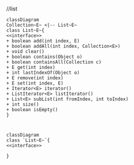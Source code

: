 //list




```mermaid
classDiagram
Collection~E~ <|-- List~E~
class List~E~{
<<interface>>
+ boolean add(int index, E)
+ boolean addAll(int index, Collection<E>)
+ void clear()
+ boolean contains(Object o)
+ boolean containsAll(Collection c)
+ E get(int index)
+ int lastIndexOf(Object o)
+ E remove(int index)
+ E set(int index, E)
+ Iterator<E> iterator()
+ ListIterator<E> listIterator()
+ List<E> subList(int fromIndex, int toIndex)
+ int size()
+ boolean isEmpty()
}
```


#

```mermaid
classDiagram
class `List~E~`{
<<interface>>

}
```

<!-- https://mermaid.js.org/syntax/classDiagram.html -->
